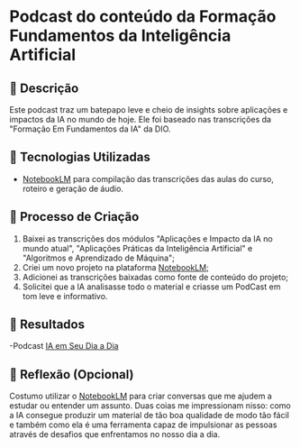 # Podcast do conteúdo da Formação Fundamentos da Inteligência Artificial

## 📒 Descrição
Este podcast traz um batepapo leve e cheio de insights sobre aplicações e impactos da IA no mundo de hoje. Ele foi baseado nas transcrições da "Formação Em Fundamentos da IA" da DIO.

## 🤖 Tecnologias Utilizadas
 - [NotebookLM](https://notebooklm.google.com/) para compilação das transcrições das aulas do curso, roteiro e geração de áudio.

## 🧐 Processo de Criação
1. Baixei as transcrições dos módulos "Aplicações e Impacto da IA no mundo atual", "Aplicações Práticas da Inteligência Artificial" e "Algoritmos e Aprendizado de Máquina";
2. Criei um novo projeto na plataforma [NotebookLM](https://notebooklm.google.com/);
3. Adicionei as transcrições baixadas como fonte de conteúdo do projeto;
4. Solicitei que a IA analisasse todo o material e criasse um PodCast em tom leve e informativo.

## 🚀 Resultados
-Podcast [IA em Seu Dia a Dia](https://notebooklm.google.com/notebook/f223c487-d27c-4407-ab41-996bae03b2cb/audio)

## 💭 Reflexão (Opcional)
Costumo utilizar o [NotebookLM](https://notebooklm.google.com/) para criar conversas que me ajudem a estudar ou entender um assunto. Duas coias me impressionam nisso: como a IA consegue produzir um material de tão boa qualidade de modo tão fácil e também como ela é uma ferramenta capaz de impulsionar as pessoas através de desafios que enfrentamos no nosso dia a dia.

